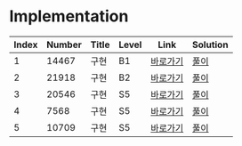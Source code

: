 # Implementation

| Index | Number | Title | Level | Link                                              | Solution                                                                                      |
| ----- | ------ | ----- | ----- | ------------------------------------------------- | --------------------------------------------------------------------------------------------- |
| 1     | 14467  | 구현  | B1    | [바로가기](https://www.acmicpc.net/problem/14467) | [풀이](https://github.com/constdreamcoder/backjoon-for-swift/blob/main/Implement/14467.swift) |
| 2     | 21918  | 구현  | B2    | [바로가기](https://www.acmicpc.net/problem/21918) | [풀이](https://github.com/constdreamcoder/backjoon-for-swift/blob/main/Implement/21918.swift) |
| 3     | 20546  | 구현  | S5    | [바로가기](https://www.acmicpc.net/problem/20546) | [풀이](https://github.com/constdreamcoder/backjoon-for-swift/blob/main/Implement/20546.swift) |
| 4     | 7568   | 구현  | S5    | [바로가기](https://www.acmicpc.net/problem/7568)  | [풀이](https://github.com/constdreamcoder/backjoon-for-swift/blob/main/Implement/7568.swift)  |
| 5     | 10709  | 구현  | S5    | [바로가기](https://www.acmicpc.net/problem/10709) | [풀이](https://github.com/constdreamcoder/backjoon-for-swift/blob/main/Implement/10709.swift) |
